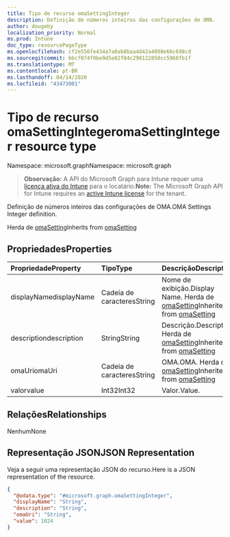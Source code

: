 ```yaml
---
title: Tipo de recurso omaSettingInteger
description: Definição de números inteiros das configurações de OMA.
author: dougeby
localization_priority: Normal
ms.prod: Intune
doc_type: resourcePageType
ms.openlocfilehash: cf2e556fe434a7a0ab8baa4d42a4098e66c698cd
ms.sourcegitcommit: bbcf074f0be9d5e02f84c290122850cc5968fb1f
ms.translationtype: MT
ms.contentlocale: pt-BR
ms.lasthandoff: 04/14/2020
ms.locfileid: "43473001"
---
```

# <a name="omasettinginteger-resource-type"></a><span data-ttu-id="f098d-103">Tipo de recurso omaSettingInteger</span><span class="sxs-lookup"><span data-stu-id="f098d-103">omaSettingInteger resource type</span></span>

<span data-ttu-id="f098d-104">Namespace: microsoft.graph</span><span class="sxs-lookup"><span data-stu-id="f098d-104">Namespace: microsoft.graph</span></span>

> <span data-ttu-id="f098d-105">**Observação:** A API do Microsoft Graph para Intune requer uma [licença ativa do Intune](https://go.microsoft.com/fwlink/?linkid=839381) para o locatário.</span><span class="sxs-lookup"><span data-stu-id="f098d-105">**Note:** The Microsoft Graph API for Intune requires an [active Intune license](https://go.microsoft.com/fwlink/?linkid=839381) for the tenant.</span></span>

<span data-ttu-id="f098d-106">Definição de números inteiros das configurações de OMA.</span><span class="sxs-lookup"><span data-stu-id="f098d-106">OMA Settings Integer definition.</span></span>


<span data-ttu-id="f098d-107">Herda de [omaSetting](../resources/intune-deviceconfig-omasetting.md)</span><span class="sxs-lookup"><span data-stu-id="f098d-107">Inherits from [omaSetting](../resources/intune-deviceconfig-omasetting.md)</span></span>

## <a name="properties"></a><span data-ttu-id="f098d-108">Propriedades</span><span class="sxs-lookup"><span data-stu-id="f098d-108">Properties</span></span>
|<span data-ttu-id="f098d-109">Propriedade</span><span class="sxs-lookup"><span data-stu-id="f098d-109">Property</span></span>|<span data-ttu-id="f098d-110">Tipo</span><span class="sxs-lookup"><span data-stu-id="f098d-110">Type</span></span>|<span data-ttu-id="f098d-111">Descrição</span><span class="sxs-lookup"><span data-stu-id="f098d-111">Description</span></span>|
|:---|:---|:---|
|<span data-ttu-id="f098d-112">displayName</span><span class="sxs-lookup"><span data-stu-id="f098d-112">displayName</span></span>|<span data-ttu-id="f098d-113">Cadeia de caracteres</span><span class="sxs-lookup"><span data-stu-id="f098d-113">String</span></span>|<span data-ttu-id="f098d-114">Nome de exibição.</span><span class="sxs-lookup"><span data-stu-id="f098d-114">Display Name.</span></span> <span data-ttu-id="f098d-115">Herda de [omaSetting](../resources/intune-deviceconfig-omasetting.md)</span><span class="sxs-lookup"><span data-stu-id="f098d-115">Inherited from [omaSetting](../resources/intune-deviceconfig-omasetting.md)</span></span>|
|<span data-ttu-id="f098d-116">description</span><span class="sxs-lookup"><span data-stu-id="f098d-116">description</span></span>|<span data-ttu-id="f098d-117">String</span><span class="sxs-lookup"><span data-stu-id="f098d-117">String</span></span>|<span data-ttu-id="f098d-118">Descrição.</span><span class="sxs-lookup"><span data-stu-id="f098d-118">Description.</span></span> <span data-ttu-id="f098d-119">Herda de [omaSetting](../resources/intune-deviceconfig-omasetting.md)</span><span class="sxs-lookup"><span data-stu-id="f098d-119">Inherited from [omaSetting](../resources/intune-deviceconfig-omasetting.md)</span></span>|
|<span data-ttu-id="f098d-120">omaUri</span><span class="sxs-lookup"><span data-stu-id="f098d-120">omaUri</span></span>|<span data-ttu-id="f098d-121">Cadeia de caracteres</span><span class="sxs-lookup"><span data-stu-id="f098d-121">String</span></span>|<span data-ttu-id="f098d-122">OMA.</span><span class="sxs-lookup"><span data-stu-id="f098d-122">OMA.</span></span> <span data-ttu-id="f098d-123">Herda de [omaSetting](../resources/intune-deviceconfig-omasetting.md)</span><span class="sxs-lookup"><span data-stu-id="f098d-123">Inherited from [omaSetting](../resources/intune-deviceconfig-omasetting.md)</span></span>|
|<span data-ttu-id="f098d-124">valor</span><span class="sxs-lookup"><span data-stu-id="f098d-124">value</span></span>|<span data-ttu-id="f098d-125">Int32</span><span class="sxs-lookup"><span data-stu-id="f098d-125">Int32</span></span>|<span data-ttu-id="f098d-126">Valor.</span><span class="sxs-lookup"><span data-stu-id="f098d-126">Value.</span></span>|

## <a name="relationships"></a><span data-ttu-id="f098d-127">Relações</span><span class="sxs-lookup"><span data-stu-id="f098d-127">Relationships</span></span>
<span data-ttu-id="f098d-128">Nenhum</span><span class="sxs-lookup"><span data-stu-id="f098d-128">None</span></span>

## <a name="json-representation"></a><span data-ttu-id="f098d-129">Representação JSON</span><span class="sxs-lookup"><span data-stu-id="f098d-129">JSON Representation</span></span>
<span data-ttu-id="f098d-130">Veja a seguir uma representação JSON do recurso.</span><span class="sxs-lookup"><span data-stu-id="f098d-130">Here is a JSON representation of the resource.</span></span>
<!-- {
  "blockType": "resource",
  "@odata.type": "microsoft.graph.omaSettingInteger"
}
-->
``` json
{
  "@odata.type": "#microsoft.graph.omaSettingInteger",
  "displayName": "String",
  "description": "String",
  "omaUri": "String",
  "value": 1024
}
```







